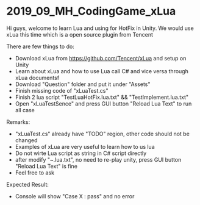 # 2019_09_MH_CodingGame_xLua

Hi guys, welcome to learn Lua and using for HotFix in Unity.
We would use xLua this time which is a open source plugin from Tencent

There are few things to do:
- Download xLua from https://github.com/Tencent/xLua and setup on Unity
- Learn about xLua and how to use Lua call C# and vice versa through xLua documentsf
- Download "Question" folder and put it under "Assets"
- Finish missing code of "xLuaTest.cs"
- Finish 2 lua script "TestLuaHotFix.lua.txt" && "TestImplement.lua.txt"
- Open "xLuaTestSence" and press GUI button "Reload Lua Text" to run all case

Remarks:
- "xLuaTest.cs" already have "TODO" region, other code should not be changed
- Examples of xLua are very useful to learn how to us lua
- Do not wirte Lua script as string in C# script directly
- after modify "~.lua.txt", no need to re-play unity, press GUI button "Reload Lua Text" is fine
- Feel free to ask

Expected Result:
- Console will show "Case X : pass" and no error
